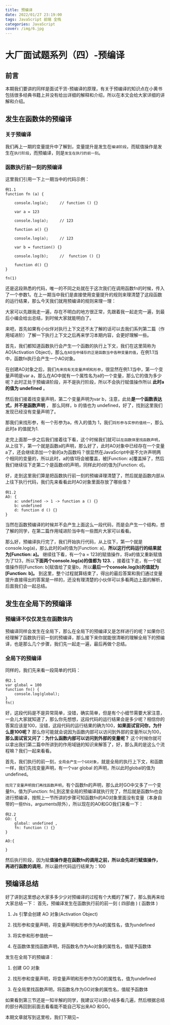 ```yaml
---
title: 预编译
date: 2022/01/27 23:19:00
tags: JavaScript 前端 全栈
categories: JavaScript
cover: /img/6.jpg
---
```


# 大厂面试题系列（四）-预编译

## 前言
本期我们要讲的同样是面试干货-预编译的原理，有关于预编译的知识点在小黄书包括很多经典书籍上并没有给出详细的解释和介绍，所以在本文会给大家详细的讲解和介绍。

## 发生在函数体的预编译

### 关于预编译

我们再上一期的变量提升中了解到，变量提升是发生在`编译阶段`，而赋值操作是发生在`执行阶段`，而预编译，则是`发生在执行的前一刻`。

###  函数执行前一刻的预编译

这里我们引用一下上一期当中的代码示例：


```
例1.1
function fn (a) {

    console.log(a);     // function () {}

    var a = 123

    console.log(a);     // 123

    function a() {}

    console.log(a);     // 123

    var b = function() {}

    console.log(b);     //  function () {}

    function d() {}
}

fn(1)
```
还是这段熟悉的代码，唯一的不同之处就在于这次我们在调用函数fn的时候，传入了一个参数1。在上一期当中我们是直接使用变量提升的规则来理清楚了这段函数的运行结果，那么今天我们就用预编译的规则来理一理：


大家可以先跟我走一遍，存在不明白的地方很正常，先跟着我一起走完一遍，到最后小编会给出总结，到时候大家就能明白了。

来吧，首先如果有小伙伴对执行上下文还不太了解的话可以去我们系列第二篇（作用域进阶）了解一下执行上下文之后再来学习本期内容，会更好理解一些。

首先，我们都知道函数执行会产生一个函数的执行上下文，我们在这里简称为AO(Activation Object)，那么`在AO当中储存的正是函数当中各种变量的值`，在例1.1当中，函数fn执行会产生一个AO对象。

在创建AO对象之后，我们`先来找有无变量声明和形参`，很显然在例1.1当中，第一个变量声明是var a，那么在AO中就有一个属性名为a的一个变量，那么它的值为多少呢？此时正处于预编译阶段，并不是执行阶段，所以不会执行赋值操作所以 **此时a的值为 undefined** 。

然后我们接着找变量声明，第二个变量声明为var b，注意，此处**是一个函数表达式，并不是函数声明** ， 那么同样，b 的值也为 undefined，好了，找到这里我们发现已经没有变量声明了。

那我们来找形参，有一个形参为a，传入的值为 1，我们`将形参与实参的值统一`，那么此时a 的值就为1.

走完上面那一步之后我们接着往下看，这个时候我们就可以`在函数体里找函数声明`，从上往下，第一个就是函数a的声明，那么好了，此时AO对象中已经存在一个变量a了，还会继续添加一个新的a为函数吗？很显然在JavaScript中是不允许声明两个相同的变量的，所以此时，a的值1将会被覆盖，被[Function: a]覆盖掉了，然后我们继续往下走第二个是函数d的声明，同样此时d的值为[Function: d]。

好，走到这里我们算是把函数执行前一刻的预编译理清楚了，然后就是函数内部从上往下执行代码，我们先来看看此时AO对象里面存放了哪些值？

```
例1.2
AO: {
    a: undefined -> 1 -> function a () {}
    b: undefined
    d: function d () {}
}
```
当然在函数预编译的时候并不会产生上面这么一段代码，而是会产生一个结构，想了解的同学，在第二篇作用域进阶当中有一些图片大家可以看看。

那么好，预编译执行完了，我们开始执行代码，从上往下，第一个就是console.log(a)，那么此时的a的值为[Function: a]，**所以这行代码运行的结果就为[Function: a]。** 
继续往下看，有一个a = 123的赋值操作，将a的值又重新赋值为了123，所以**下面两个console.log(a)的值都为 123.** ，接着往下走，有一个赋值操作将[Function: b]赋值给了变量b，所以**最后一个console.log(b)的值就为[Function: b]。** 到这里，整个过程就算结束了，得出的最后答案和我们通过变量提升直接得出的答案是一样的，还没有理清楚的小伙伴可以多看两边上面的解析，后面我们会一起总结。

## 发生在全局下的预编译

### 预编译不仅仅发生在函数体内

预编译同样会发生在全局下，那么在全局下的预编译又是怎样进行的呢？如果你已经理解了函数执行前一刻的预编译，那么接下来你就能很清晰的理解全局下的预编译，也是那么几个步骤，我们先一起走一遍，最后再做个总结。

### 全局下的预编译

同样的，我们先来看一段简单的代码：


```
例2.1
var global = 100
function fn() {
    console.log(global);
}
fn()
```

好，这段代码是不是异常简单，没错，确实简单，但是有个小细节需要大家注意，一会儿大家就知道了，那么你先想想，这段代码的运行结果会是多少呢？相信你的答案应该是100，没错，这段代码的运行结果的确为100，**如果面试官问你，为什么是100呢？** 那么你可能就会说因为函数内部可以访问到外部的变量所以为100，**那么面试官又问了：为什么函数内部可以访问到外部的变量呢？** 这个时候你就可以拿出我们第二篇中所讲到的作用域链的知识来解答了，好，那么真的是这么个流程嘛？我们一起来看看。

首先，我们执行的前一刻，`全局会产生一个GO对象`，就是全局的执行上下文，和函数一样，我们先找变量声明，有一个var global 的声明，所以此时global的值为undefined。

`找完了变量声明我们再找函数声明`，有个函数fn的声明，那么此时GO中又多了一个变量fn，值为[Function: fn],到这里全局的预编译就执行完了，然后就是函数fn也会进行预编译，按照上一节所讲的步骤可知函数fn的AO对象里面没有变量（本身自带的一些this，arguments除外），所以现在的AO和GO我们来看一下：


```
例2.2
GO: {
    global: undefined ,
    fn: function () {}
}

AO:{

}
```
然后执行阶段，因为赋**值操作是在函数fn的调用之前，所以会先进行赋值操作，再进行函数的调用**，所以最终代码运行结果为：100

## 预编译总结

好了讲到这里想必大家多多少少对预编译的过程有个大概的了解了，那么我再来给大家总结一下：
首先，预编译发生在函数执行前的前一刻  ( 四部曲 ) ( 函数体 )

1. Js 引擎会创建 AO 对象(Activation Object)

2. 找形参和变量声明，将变量声明和形参作为Ao的属性名，值为undefined

3. 将实参和形参值统一

4. 在函数体里找函数声明，将函数名作为Ao对象的属性名，值赋予函数体

发生在全局下的预编译：

1. 创建 GO 对象

2. 找形参和变量声明，将变量声明和形参作为GO的属性名，值为undefined

3. 在全局里找函数声明，将函数名作为GO对象的属性名，值赋予函数体

如果看到第三节还是一知半解的同学，我建议可以把小结多看几遍，然后根据总结的部分再回到前面去看看能不能自己写出来AO 和GO。

本期文章就写到这里啦，我们下期见~

